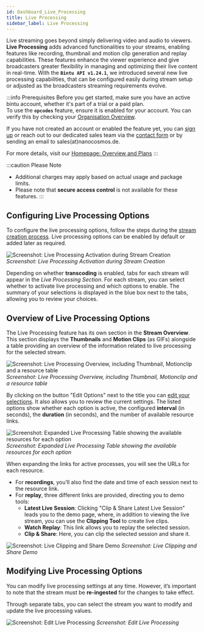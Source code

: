 ```yaml
---
id: Dashboard_Live_Processing
title: Live Processing
sidebar_label: Live Processing
---
```


Live streaming goes beyond simply delivering video and audio to viewers. **Live Processing** adds advanced functionalities to your streams, enabling features like recording, thumbnail and motion clip generation and replay capabilities. These features enhance the viewer experience and give broadcasters greater flexibility in managing and optimizing their live content in real-time. With the **`Bintu API v1.24.1`**, we introduced several new live processing capabilities, that can be configured easily during stream setup or adjusted as the broadcasters streaming requirements evolve. 

:::info  Prerequisites
Before you get started, make sure you have an active bintu account, whether it's part of a trial or a paid plan. <br/>
To use the **`opcodes`** feature, ensure it is enabled for your account. You can verify this by checking your [Organisation Overview](https://dashboard.nanostream.cloud/organisation).

If you have not created an account or enabled the feature yet, you can [sign up](https://dashboard.nanostream.cloud/auth?signup) or reach out to our dedicated sales team via the [contact form](https://www.nanocosmos.de/contact) or by sending an email to sales(at)nanocosmos.de.


For more details, visit our [Homepage: Overview and Plans](https://info.nanocosmos.de/)
:::

:::caution Please Note
* Additional charges may apply based on actual usage and package limits.
* Please note that **secure access control** is not available for these features.
:::


## Configuring Live Processing Options

To configure the live processing options, follow the steps during the [stream creation process](Dashboard_Start_Streaming#add-live-processing). Live processing options can be enabled by default or added later as required.

![Screenshot: Live Processing Activation during Stream Creation](../assets/cloud-frontend/cf-add-processes.png)
*Screenshot: Live Processing Activation during Stream Creation*

Depending on whether **transcoding** is enabled, tabs for each stream will appear in the *Live Processing Section*. For each stream, you can select whether to activate live processing and which options to enable. The summary of your selections is displayed in the blue box next to the tabs, allowing you to review your choices.

## Overview of Live Processing Options

The Live Processing feature has its own section in the **Stream Overview**. This section displays the **Thumbnails** and **Motion Clips** (as GIFs) alongside a table providing an overview of the information related to live processing for the selected stream.

![Screenshot: Live Processing Overview, including Thumbnail, Motionclip and a resource table](../assets/cloud-frontend/cf-opcodes-section.png)
*Screenshot: Live Processing Overview, including Thumbnail, Motionclip and a resource table*

By clicking on the button "Edit Options" next to the title you can [edit your selections](#modifying-live-processing-after-stream-creation). It also allows you to review the current settings. The listed options show whether each option is active, the configured **interval** (in seconds), the **duration** (in seconds), and the number of available resource links.

![Screenshot: Expanded Live Processing Table showing the available resources for each option](../assets/cloud-frontend/cf-opcodes-collapsed-links.png)
*Screenshot: Expanded Live Processing Table showing the available resources for each option*

When expanding the links for active processes, you will see the URLs for each resource. 
- For **recordings**, you’ll also find the date and time of each session next to the resource link. 
- For **replay**, three different links are provided, directing you to demo tools:
    - **Latest Live Session**: Clicking "Clip & Share Latest Live Session" leads you to the demo page, where, in addition to viewing the live stream, you can use the **Clipping Tool** to create live clips.
    - **Watch Replay**: This link allows you to replay the selected session.
    - **Clip & Share**: Here, you can clip the selected session and share it.

![Screenshot: Live Clipping and Share Demo](../assets/cloud-frontend/demo-clipping.png)
*Screenshot: Live Clipping and Share Demo*

## Modifying Live Processing Options

You can modify live processing settings at any time. However, it’s important to note that the stream must be **re-ingested** for the changes to take effect.

Through separate tabs, you can select the stream you want to modify and update the live processing values.

![Screenshot: Edit Live Processing](../assets/cloud-frontend/cf-edit-liveprocesses.png)
*Screenshot: Edit Live Processing*